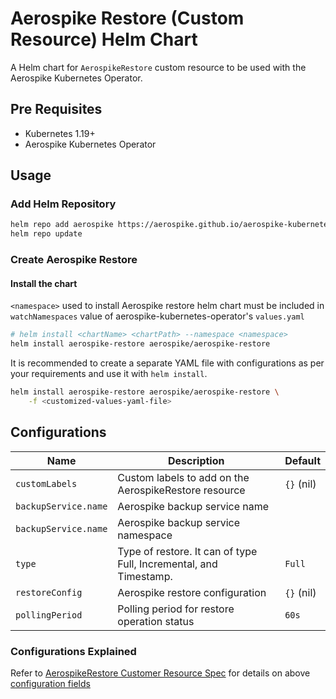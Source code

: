 # Aerospike Restore (Custom Resource) Helm Chart

A Helm chart for `AerospikeRestore` custom resource to be used with the Aerospike Kubernetes Operator.

## Pre Requisites

- Kubernetes 1.19+
- Aerospike Kubernetes Operator

## Usage

### Add Helm Repository

```sh
helm repo add aerospike https://aerospike.github.io/aerospike-kubernetes-enterprise
helm repo update
```

### Create Aerospike Restore

#### Install the chart

`<namespace>` used to install Aerospike restore helm chart must be included in `watchNamespaces` value of
aerospike-kubernetes-operator's `values.yaml`

```sh
# helm install <chartName> <chartPath> --namespace <namespace>
helm install aerospike-restore aerospike/aerospike-restore
```

It is recommended to create a separate YAML file with configurations as per your requirements and use it
with `helm install`.

```sh
helm install aerospike-restore aerospike/aerospike-restore \
    -f <customized-values-yaml-file>
```

## Configurations

| Name                 | Description                                                       | Default    |
|----------------------|-------------------------------------------------------------------|------------|
| `customLabels`       | Custom labels to add on the AerospikeRestore resource             | `{}` (nil) |
| `backupService.name` | Aerospike backup service name                                     |            |
| `backupService.name` | Aerospike backup service namespace                                |            |
| `type`               | Type of restore. It can of type Full, Incremental, and Timestamp. | `Full`     |
| `restoreConfig`      | Aerospike restore configuration                                   | `{}` (nil) |
| `pollingPeriod`      | Polling period for restore operation status                       | `60s`      |

### Configurations Explained

[//]: # (TODO: Update below link when the documentation is available.)
Refer
to [AerospikeRestore Customer Resource Spec](https://docs.aerospike.com/cloud/kubernetes/operator/cluster-configuration-settings#spec)
for details on above [configuration fields](#Configurations)
